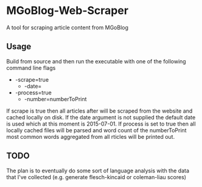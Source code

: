 # MGoBlog-Web-Scraper
A tool for scraping article content from MGoBlog

## Usage
Build from source and then run the executable with one of the following command line flags
* -scrape=true
  * -date=<YYYY-MM-DD>
* -process=true
  * -number=numberToPrint

If scrape is true then all articles after <date> will be scraped from the website and cached locally on disk. If the date argument is not supplied the default date is used which at this moment is 2015-07-01. If process is set to true then all locally cached files will be parsed and word count of the numberToPrint most common words aggregated from all rticles will be printed out.

## TODO
The plan is to eventually do some sort of language analysis with the data that I've collected (e.g. generate flesch-kincaid or coleman-liau scores)

